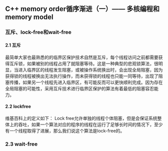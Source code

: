 ## C++ memory order循序渐进（一）—— 多核编程和memory model
### 互斥、lock-free和wait-free
#### 2.1 互斥
最简单大家也最熟悉的的临界区保护技术自然是互斥，每个线程访问之前都需要获得互斥锁，如果被别的线程占用了就阻塞等待。这是一种典型的悲观锁算法，很明显，当进入临界区的线程发生阻塞，或被操作系统换出时，会出现全局阻塞，因为获得锁的线程被换出无法执行操作，而未获得锁的线程也只能一同等待，出现了阻塞传播，如果另一个线程先进入临界区，有可能反而可以更快顺利完成。因为存在全局阻塞的可能性，采用互斥技术进行临界区保护的算法有着最低的阻塞容忍能力。
#### 2.2 lockfree  
维基百科上的定义如下：
Lock free允许单独的线程个体阻塞，但是会保证系统整体上的吞吐，如果一个算法对应的程序的线程在运行了足够长时间的情况下，至少有一个线程取得了进展，那么我们说这个算法是lock-free的。
### 2.3 wait-free
